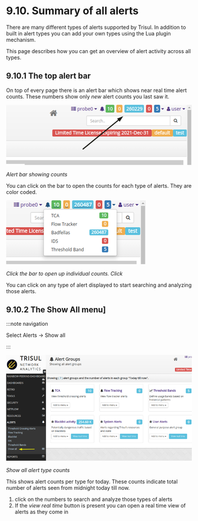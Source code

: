 # 9.10. Summary of all alerts

There are many different types of alerts supported by Trisul. In 
addition to built in alert types you can add your own types using the 
Lua plugin mechanism.

This page describes how you can get an overview of alert activity across all types.

## 9.10.1 The top alert bar

On top of every page there is an alert bar which shows near real time alert counts. These numbers show only *new* alert counts you last saw it.

![](image/alert-bar.png)

*Alert bar showing counts*

You can click on the bar to open the counts for each type of alerts. They are color coded.

![](image/alert-bar-open.png)

*Click the bar to open up individual counts. Click*

You can click on any type of alert displayed to start searching and analyzing those alerts.

## 9.10.2 The Show All menu]

:::note navigation

Select Alerts → Show all

:::

![](image/showall-toplevel.png)

*Show all alert type counts*

This shows alert counts per type for today. These counts indicate total number of alerts seen from midnight today till now.

1. click on the numbers to search and analyze those types of alerts
2. If the *view real time* button is present you can open a real time view of alerts as they come in
